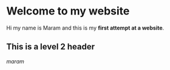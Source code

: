 # Welcome to my website 

Hi my name is Maram and this is my **first attempt at a website**.

## This is a level 2 header

_maram_
